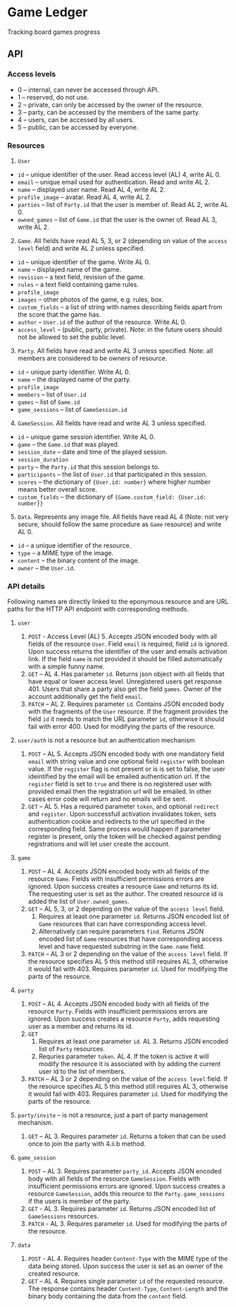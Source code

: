 # Game Ledger

Tracking board games progress

## API

### Access levels

- 0 – internal, can never be accessed through API.
- 1 – reserved, do not use.
- 2 – private, can only be accessed by the owner of the resource.
- 3 – party, can be accessed by the members of the same party.
- 4 – users, can be accessed by all users.
- 5 – public, can be accessed by everyone.

### Resources

1. `User`

- `id` – unique identifier of the user. Read access level (AL) 4, write AL 0.
- `email` – unique email used for authentication. Read and write AL 2.
- `name` – displayed user name. Read AL 4, write AL 2.
- `profile_image` – avatar. Read AL 4, write AL 2.
- `parties` – list of `Party.id` that the user is member of. Read AL 2, write AL 0.
- `owned_games` – list of `Game.id` that the user is the owner of. Read AL 3, write AL 2.

2. `Game`. All fields have read AL 5, 3, or 2 (depending on value of the `access level` field) and write AL 2 unless specified.

- `id` – unique identifier of the game. Write AL 0.
- `name` – displayed name of the game.
- `revision` – a text field, revision of the game.
- `rules` – a text field containing game rules.
- `profile_image`
- `images` – other photos of the game, e.g. rules, box.
- `custom_fields` – a list of string with names describing fields apart from the score that the game has.
- `author` – `User.id` of the author of the resource. Write AL 0.
- `access_level` – (public, party, private). Note: in the future users should not be allowed to set the public level.

3. `Party`. All fields have read and write AL 3 unless specified. Note: all members are considered to be owners of resource.

- `id` – unique party identifier. Write AL 0.
- `name` – the displayed name of the party.
- `profile_image`
- `members` – list of `User.id`
- `games` – list of `Game.id`
- `game_sessions` – list of `GameSession.id`

4. `GameSession`. All fields have read and write AL 3 unless specified.

- `id` – unique game session identifier. Write AL 0.
- `game` – the `Game.id` that was played.
- `session_date` – date and time of the played session.
- `session_duration`
- `party` – the `Party.id` that this session belongs to.
- `participants` – the list of `User.id` that participated in this session.
- `scores` – the dictionary of `{User.id: number}` where higher number means better overall score.
- `custom_fields` – the dictionary of `{Game.custom_field: {User.id: number}}`

5. `Data`. Represents any image file. All fields have read AL 4 (Note: not very secure, should follow the same procedure as `Game` resource) and write AL 0.

- `id` – a unique identifier of the resource.
- `type` – a MIME type of the image.
- `content` – the binary content of the image.
- `owner` – the `User.id`.

### API details

Following names are directly linked to the eponymous resource and are URL paths for the HTTP API endpoint with corresponding methods.

1. `user`

   1. `POST` - Access Level (AL) 5. Accepts JSON encoded body with all fields of the resource `User`. Field `email` is required, field `id` is ignored. Upon success returns the identifier of the user and emails activation link. If the field `name` is not provided it should be filled automatically with a simple funny name.
   1. `GET` – AL 4. Has parameter `id`. Returns json object with all fields that have equal or lower access level. Unregistered users get response 401. Users that share a party also get the field `games`. Owner of the account additionally get the field `email`.
   1. `PATCH` – AL 2. Requires parameter `id`. Contains JSON encoded body with the fragments of the `User` resource. If the fragment provides the field `id` it needs to match the URL parameter `id`, otherwise it should fail with error 400. Used for modifying the parts of the resource.

1. `user/auth` is not a resource but an authentication mechanism

   1. `POST` – AL 5. Accepts JSON encoded body with one mandatory field `email` with string value and one optional field `register` with boolean value. If the `register` flag is not present or is is set to false, the user ideintified by the email will be emailed authentication url. If the `register` field is set to `true` and there is no registered user with provided email then the registration url will be emailed. In other cases error code will return and no emails will be sent.
   1. `GET` – AL 5. Has a required parameter `token`, and optional `redirect` and `register`. Upon successfull activation invalidates token, sets authentication cookie and redirects to the url specified in the corresponding field. Same process would happen if parameter register is present, only the token will be checked against pending registrations and will let user create the account.

1. `game`

   1. `POST` – AL 4. Accepts JSON encoded body with all fields of the resource `Game`. Fields with insufficient permissions errors are ignored. Upon success creates a resource `Game` and returns its id. The requesting user is set as the author. The created resource id is added the list of `User.owned_games`.
   1. `GET` – AL 5, 3, or 2 depending on the value of the `access level` field.
      1. Requires at least one parameter `id`. Returns JSON encoded list of `Game` resources that can have corresponding access level.
      1. Alternatively can require parameters `find`. Returns JSON encoded list of `Game` resources that have corresponding access level and have requested substring in the `Game.name` field.
   1. `PATCH` – AL 3 or 2 depending on the value of the `access level` field. If the resource specifies AL 5 this method still requires AL 3, otherwise it would fail with 403. Requires parameter `id`. Used for modifying the parts of the resource.

1. `party`

   1. `POST` – AL 4. Accepts JSON encoded body with all fields of the resource `Party`. Fields with insufficient permissions errors are ignored. Upon success creates a resource `Party`, adds requesting user as a member and returns its id.
   1. `GET`
      1. Requires at least one parameter `id`. AL 3. Returns JSON encoded list of `Party` resources.
      1. Requries parameter `token`. AL 4. If the token is active it will modify the resource it is associated with by adding the current user id to the list of members.
   1. `PATCH` – AL 3 or 2 depending on the value of the `access level` field. If the resource specifies AL 5 this method still requires AL 3, otherwise it would fail with 403. Requires parameter `id`. Used for modifying the parts of the resource.

1. `party/invite` – is not a resource, just a part of party management mechanism.

   1. `GET` – AL 3. Requires parameter `id`. Returns a token that can be used once to join the party with 4.ii.b method.

1. `game_session`

   1. `POST` – AL 3. Requires parameter `party_id`. Accepts JSON encoded body with all fields of the resource `GameSession`. Fields with insufficient permissions errors are ignored. Upon success creates a resource `GameSession`, adds this reource to the `Party.game_sessions` if the users is member of the party.
   2. `GET` - AL 3. Requires parameter `id`. Returns JSON encoded list of `GameSessions` resources.
   3. `PATCH` - AL 3. Requires parameter `id`. Used for modifying the parts of the resource.

1. `data`

   1. `POST` - AL 4. Requires header `Content-Type` with the MIME type of the data being stored. Upon success the user is set as an owner of the created resource.
   1. `GET` – AL 4. Requires single parameter `id` of the requested resource. The response contains header `Content-Type`, `Content-Length` and the binary body containing the data from the `content` field.
